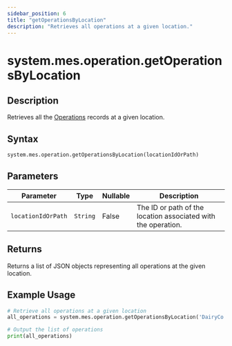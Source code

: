 ```yaml
---
sidebar_position: 6
title: "getOperationsByLocation"
description: "Retrieves all operations at a given location."
---
```


# system.mes.operation.getOperationsByLocation

## Description

Retrieves all the [Operations](../../data-model/operation-model/operation) records at a given location.

## Syntax

```python
system.mes.operation.getOperationsByLocation(locationIdOrPath)
```

## Parameters

| Parameter          | Type     | Nullable | Description                                                   |
|--------------------|----------|----------|---------------------------------------------------------------|
| `locationIdOrPath` | `String` | False    | The ID or path of the location associated with the operation. |

## Returns

Returns a list of JSON objects representing all operations at the given location.

## Example Usage

```python
# Retrieve all operations at a given location
all_operations = system.mes.operation.getOperationsByLocation('DairyCo')

# Output the list of operations
print(all_operations)
```
